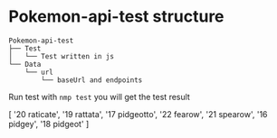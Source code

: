 # Pokemon-api-test structure


    Pokemon-api-test
    ├── Test
    │   └── Test written in js
    └── Data
        └── url
            └── baseUrl and endpoints




Run test with `nmp test`
you will get the test result

[
  '20 raticate',
  '19 rattata',
  '17 pidgeotto',
  '22 fearow',
  '21 spearow',
  '16 pidgey',
  '18 pidgeot'
]
